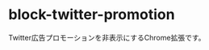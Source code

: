 # block-twitter-promotion
Twitter広告プロモーションを非表示にするChrome拡張です。
<!-- ## Example

### Before
![拡張適用前](./assets/imgs/examples/before.png "拡張適用前")

### After
![拡張適用後](./assets/imgs/examples/after.png "拡張適用後") -->

